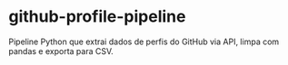 # github-profile-pipeline
Pipeline Python que extrai dados de perfis do GitHub via API, limpa com pandas e exporta para CSV.
